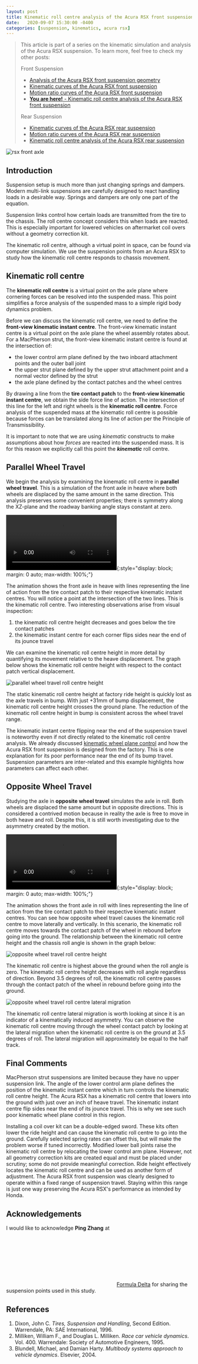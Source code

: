 ```yaml
---
layout: post
title: Kinematic roll centre analysis of the Acura RSX front suspension
date:   2020-09-07 15:30:00 -0400
categories: [suspension, kinematics, acura rsx]
---
```


> This article is part of a series on the kinematic simulation and analysis of
> the Acura RSX suspension. To learn more, feel free to check my other posts:
>
> Front Suspension
>
> * [Analysis of the Acura RSX front suspension geometry](/jekyll/update/2020/01/30/static-suspension-geometry-analysis-acura-rsx.html)
> * [Kinematic curves of the Acura RSX front suspension](/jekyll/update/2020/06/21/rsx-kinematic-curves.html)
> * [Motion ratio curves of the Acura RSX front suspension](/jekyll/update/2020/07/25/rsx-front-motion-ratios.html)
> * [**You are here!** - Kinematic roll centre analysis of the Acura RSX front suspension](/jekyll/update/2020/09/07/rsx-front-kinematic-roll-centre.html)
>
> Rear Suspension
>
> * [Kinematic curves of the Acura RSX rear suspension](/jekyll/update/2020/12/10/rsx-rear-kinematic-curves.html)
> * [Motion ratio curves of the Acura RSX rear suspension](/jekyll/update/2020/12/10/rsx-rear-motion-ratios.html)
> * [Kinematic roll centre analysis of the Acura RSX rear suspension](/jekyll/update/2020/12/10/rsx-rsx-rear-kinematic-roll-centre.html)

![rsx front axle](/assets/images/2020-09-07/rsx-front-cover.jpeg)

## Introduction

Suspension setup is much more than just changing springs and dampers. Modern
multi-link suspensions are carefully designed to react handling loads in a
desirable way. Springs and dampers are only one part of the equation.

Suspension links control how certain loads are transmitted from the tire to
the chassis. The roll centre concept considers this when loads are reacted.
This is especially important for lowered vehicles on aftermarket coil overs
without a geometry correction kit.

The kinematic roll centre, although a virtual point in space, can be found
via computer simulation. We use the suspension points from an Acura RSX to
study how the kinematic roll centre responds to chassis movement.

## Kinematic roll centre

The **kinematic roll centre** is a virtual point on the axle plane where
cornering forces can be resolved into the suspended mass. This point
simplifies a force analysis of the suspended mass to a simple rigid body
dynamics problem.

Before we can discuss the kinematic roll centre, we need to define the
**front-view kinematic instant centre**. The front-view kinematic instant
centre is a virtual point on the axle plane the wheel assembly rotates about.
For a MacPherson strut, the front-view kinematic instant centre is found at
the intersection of:

* the lower control arm plane defined by the two inboard attachment points and the outer ball joint
* the upper strut plane defined by the upper strut attachment point and a normal vector defined by the strut
* the axle plane defined by the contact patches and the wheel centres

By drawing a line from the **tire contact patch** to the **front-view
kinematic instant centre**, we obtain the side force line of action. The
intersection of this line for the left and right wheels is the **kinematic
roll centre**. Force analysis of the suspended mass at the kinematic roll
centre is possible because forces can be translated along its line of action
per the Principle of Transmissibility.

It is important to note that we are using _kinematic_ constructs to make
assumptions about how _forces_ are reacted into the suspended mass. It is for
this reason we explicitly call this point the **_kinematic_** roll centre.

## Parallel Wheel Travel

We begin the analysis by examining the kinematic roll centre in **parallel
wheel travel**. This is a simulation of the front axle in heave where both
wheels are displaced by the same amount in the same direction. This analysis
preserves some convenient properties; there is symmetry along the XZ-plane
and the roadway banking angle stays constant at zero.

<video autoplay loop mute controls>
  <source src="/assets/images/2020-09-07/rsx-pwt-rc.webm" type="video/webm">
  <source src="/assets/images/2020-09-07/rsx-pwt-rc.mp4" type="video/mp4">
</video>{:style="display: block; margin: 0 auto; max-width: 100%;"}

The animation shows the front axle in heave with lines representing the line
of action from the tire contact patch to their respective kinematic instant
centres. You will notice a point at the intersection of the two lines. This
is the kinematic roll centre. Two interesting observations arise from visual
inspection:

1. the kinematic roll centre height decreases and goes below the tire contact patches
1. the kinematic instant centre for each corner flips sides near the end of its jounce travel

We can examine the kinematic roll centre height in more detail by quantifying
its movement relative to the heave displacement. The graph below shows the
kinematic roll centre height with respect to the contact patch vertical
displacement.

![parallel wheel travel roll centre height](/assets/images/2020-09-07/rsx-pwt-rch.svg)

The static kinematic roll centre height at factory ride height is quickly
lost as the axle travels in bump. With just +31mm of bump displacement, the
kinematic roll centre height crosses the ground plane. The reduction of the
kinematic roll centre height in bump is consistent across the wheel travel
range.

The kinematic instant centre flipping near the end of the suspension travel
is noteworthy even if not directly related to the kinematic roll centre
analysis. We already discussed [kinematic wheel plane
control](/jekyll/update/2020/06/21/rsx-kinematic-curves.html) and how the
Acura RSX front suspension is designed from the factory. This is one
explanation for its poor performance near the end of its bump travel.
Suspension parameters are inter-related and this example highlights how
parameters can affect each other.

## Opposite Wheel Travel

Studying the axle in **opposite wheel travel** simulates the axle in roll.
Both wheels are displaced the same amount but in opposite directions. This is
considered a contrived motion because in reality the axle is free to move in
both heave and roll. Despite this, it is still worth investigating due to the
asymmetry created by the motion.

<video autoplay loop mute controls>
  <source src="/assets/images/2020-09-07/rsx-owt-rc.webm" type="video/webm">
  <source src="/assets/images/2020-09-07/rsx-owt-rc.mp4" type="video/mp4">
</video>{:style="display: block; margin: 0 auto; max-width: 100%;"}

The animation shows the front axle in roll with lines representing the line
of action from the tire contact patch to their respective kinematic instant
centres. You can see how opposite wheel travel causes the kinematic roll
centre to move laterally and vertically. In this scenario, the kinematic roll
centre moves towards the contact patch of the wheel in rebound before going into the ground. The relationship between the kinematic roll centre height and the chassis roll angle is shown in the graph below:

![opposite wheel travel roll centre height](/assets/images/2020-09-07/rsx-owt-rch.svg)

The kinematic roll centre is highest above the ground when the roll angle is
zero. The kinematic roll centre height decreases with roll angle regardless
of direction. Beyond 3.5 degrees of roll, the kinematic roll centre passes
through the contact patch of the wheel in rebound before going into the
ground.

![opposite wheel travel roll centre lateral migration](/assets/images/2020-09-07/rsx-owt-rcy.svg)

The kinematic roll centre lateral migration is worth looking at since it is
an indicator of a kinematically induced asymmetry. You can observe the
kinematic roll centre moving through the wheel contact patch by looking at
the lateral migration when the kinematic roll centre is on the ground at 3.5
degrees of roll. The lateral migration will approximately be equal to the
half track.

## Final Comments

MacPherson strut suspensions are limited because they have no upper
suspension link. The angle of the lower control arm plane defines the
position of the kinematic instant centre which in turn controls the kinematic
roll centre height. The Acura RSX has a kinematic roll centre that lowers
into the ground with just over an inch of heave travel. The kinematic instant
centre flip sides near the end of its jounce travel. This is why we see such
poor kinematic wheel plane control in this region.

Installing a coil over kit can be a double-edged sword. These kits often
lower the ride height and can cause the kinematic roll centre to go into the
ground. Carefully selected spring rates can offset this, but will make the
problem worse if tuned incorrectly. Modified lower ball joints raise the
kinematic roll centre by relocating the lower control arm plane. However, not
all geometry correction kits are created equal and must be placed under
scrutiny; some do not provide meaningful correction. Ride height effectively
locates the kinematic roll centre and can be used as another form of
adjustment. The Acura RSX front suspension was clearly designed to operate
within a fixed range of suspension travel. Staying within this range is just
one way preserving the Acura RSX's performance as intended by Honda.

## Acknowledgements

I would like to acknowledge **Ping Zhang** at <a
href="https://www.instagram.com/formula.delta/"><svg class="svg-icon"><use
xlink:href="/assets/minima-social-icons.svg#instagram"></use></svg><span
class="username">Formula Delta</span></a> for sharing the suspension points
used in this study.

## References

1. Dixon, John C. _Tires, Suspension and Handling_, Second Edition. Warrendale, PA: SAE International, 1996.
1. Milliken, William F., and Douglas L. Milliken. _Race car vehicle dynamics_. Vol. 400. Warrendale: Society of Automotive Engineers, 1995.
1. Blundell, Michael, and Damian Harty. _Multibody systems approach to vehicle dynamics_. Elsevier, 2004.
